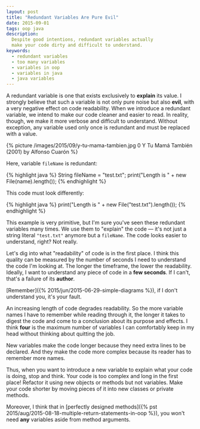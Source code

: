```yaml
---
layout: post
title: "Redundant Variables Are Pure Evil"
date: 2015-09-01
tags: oop java
description:
  Despite good intentions, redundant variables actually
  make your code dirty and difficult to understand.
keywords:
  - redundant variables
  - too many variables
  - variables in oop
  - variables in java
  - java variables
---
```


A redundant variable is one that exists exclusively
to **explain** its value. I strongly believe that such a variable is
not only pure noise but also **evil**, with a very negative effect
on code readability. When we introduce a redundant variable, we intend to make our code
cleaner and easier to read. In reality, though, we make it more verbose
and difficult to understand. Without exception, any variable used only
once is redundant and must be replaced with a value.

<!--more-->

{% picture /images/2015/09/y-tu-mama-tambien.jpg 0 Y Tu Mamá También (2001) by Alfonso Cuarón %}


Here, variable `fileName` is redundant:

{% highlight java %}
String fileName = "test.txt";
print("Length is " + new File(name).length());
{% endhighlight %}

This code must look differently:

{% highlight java %}
print("Length is " + new File("test.txt").length());
{% endhighlight %}

This example is very primitive, but I'm sure you've seen these
redundant variables many times. We use them to "explain" the code &mdash;
it's not just a string literal `"test.txt"` anymore but a `fileName`.
The code looks easier to understand, right? Not really.

Let's dig into what "readability" of code is in the first place. I think this
quality can be measured by the number of seconds I need to understand the
code I'm looking at. The longer the timeframe, the lower the readability.
Ideally, I want to understand any piece of code in a **few seconds**. If I can't,
that's a failure of its **author**.

[Remember]({% 2015/jun/2015-06-29-simple-diagrams %}),
if I don't understand you, it's your fault.

An increasing length of code degrades readability. So the more variable
names I have to remember while reading through it, the longer
it takes to digest the code and come to a conclusion about
its purpose and effects. I think **four** is the maximum number
of variables I can comfortably keep in my head without thinking
about quitting the job.

New variables make the code longer because they need extra lines to
be declared. And they make the code more complex because its reader
has to remember more names.

Thus, when you want to introduce a new variable to explain what your code is
doing, stop and think. Your code is too complex and long in the first place!
Refactor it using new objects or methods but not variables. Make your
code shorter by moving pieces of it into new classes or private methods.

Moreover, I think that in [perfectly designed methods]({% pst 2015/aug/2015-08-18-multiple-return-statements-in-oop %}),
you won't need **any** variables aside from method arguments.
